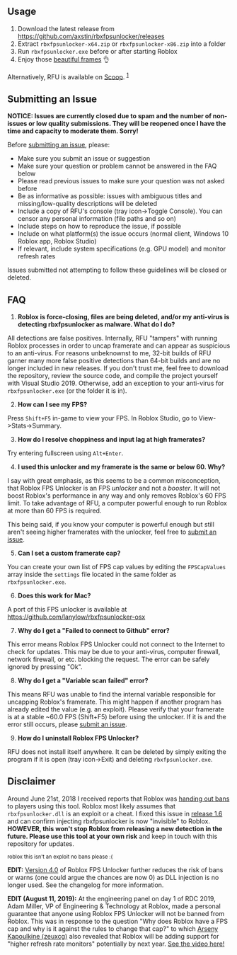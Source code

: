 ## Usage
1. Download the latest release from https://github.com/axstin/rbxfpsunlocker/releases
2. Extract `rbxfpsunlocker-x64.zip` or `rbxfpsunlocker-x86.zip` into a folder
3. Run `rbxfpsunlocker.exe` before or after starting Roblox
4. Enjoy those [beautiful frames](https://i.imgur.com/vsLf04O.png) 👌

Alternatively, RFU is available on [Scoop](https://scoop.sh/). <sup>[1](https://github.com/Calinou/scoop-games/blob/master/bucket/rbxfpsunlocker.json)</sup>

## Submitting an Issue

**NOTICE: Issues are currently closed due to spam and the number of non-issues or low quality submissions. They will be reopened once I have the time and capacity to moderate them. Sorry!**

Before [submitting an issue](https://github.com/axstin/rbxfpsunlocker/issues/new), please:
- Make sure you submit an issue or suggestion
- Make sure your question or problem cannot be answered in the FAQ below
- Please read previous issues to make sure your question was not asked before
- Be as informative as possible: issues with ambiguous titles and missing/low-quality descriptions will be deleted
- Include a copy of RFU's console (tray icon->Toggle Console). You can censor any personal information (file paths and so on)
- Include steps on how to reproduce the issue, if possible
- Include on what platform(s) the issue occurs (normal client, Windows 10 Roblox app, Roblox Studio)
- If relevant, include system specifications (e.g. GPU model) and monitor refresh rates

Issues submitted not attempting to follow these guidelines will be closed or deleted.

## FAQ

1. **Roblox is force-closing, files are being deleted, and/or my anti-virus is detecting rbxfpsunlocker as malware. What do I do?**

All detections are false positives. Internally, RFU "tampers" with running Roblox processes in order to uncap framerate and can appear as suspicious to an anti-virus. For reasons unbeknownst to me, 32-bit builds of RFU garner many more false positive detections than 64-bit builds and are no longer included in new releases. If you don't trust me, feel free to download the repository, review the source code, and compile the project yourself with Visual Studio 2019. Otherwise, add an exception to your anti-virus for `rbxfpsunlocker.exe` (or the folder it is in).

2. **How can I see my FPS?**

Press `Shift+F5` in-game to view your FPS. In Roblox Studio, go to View->Stats->Summary.

3. **How do I resolve choppiness and input lag at high framerates?**

Try entering fullscreen using `Alt+Enter`.

4. **I used this unlocker and my framerate is the same or below 60. Why?**

I say with great emphasis, as this seems to be a common misconception, that Roblox FPS Unlocker is an FPS _unlocker_ and not a _booster_. It will not boost Roblox's performance in any way and only removes Roblox's 60 FPS limit. To take advantage of RFU, a computer powerful enough to run Roblox at more than 60 FPS is required.

This being said, if you know your computer is powerful enough but still aren't seeing higher framerates with the unlocker, feel free to [submit an issue](https://github.com/axstin/rbxfpsunlocker/#submitting-an-issue).

5. **Can I set a custom framerate cap?**

You can create your own list of FPS cap values by editing the `FPSCapValues` array inside the `settings` file located in the same folder as `rbxfpsunlocker.exe`.

6. **Does this work for Mac?**

A port of this FPS unlocker is available at https://github.com/lanylow/rbxfpsunlocker-osx

7. **Why do I get a "Failed to connect to Github" error?**

This error means Roblox FPS Unlocker could not connect to the Internet to check for updates. This may be due to your anti-virus, computer firewall, network firewall, or etc. blocking the request. The error can be safely ignored by pressing "Ok".

8. **Why do I get a "Variable scan failed" error?**

This means RFU was unable to find the internal variable responsible for uncapping Roblox's framerate. This might happen if another program has already edited the value (e.g. an exploit). Please verify that your framerate is at a stable ~60.0 FPS (Shift+F5) before using the unlocker. If it is and the error still occurs, please [submit an issue](https://github.com/axstin/rbxfpsunlocker/#submitting-an-issue).

9. **How do I uninstall Roblox FPS Unlocker?**

RFU does not install itself anywhere. It can be deleted by simply exiting the program if it is open (tray icon->Exit) and deleting `rbxfpsunlocker.exe`.

##  Disclaimer

Around June 21st, 2018 I received reports that Roblox was [handing out bans](https://i.imgur.com/i4NEGB0.png) to players using this tool. Roblox most likely assumes that `rbxfpsunlocker.dll` is an exploit or a cheat. I fixed this issue in [release 1.6](https://github.com/axstin/rbxfpsunlocker/releases/tag/v1.6) and can confirm injecting rbxfpsunlocker is now "invisible" to Roblox. **HOWEVER, this won't stop Roblox from releasing a new detection in the future. Please use this tool at your own risk** and keep in touch with this repository for updates.

<sub>roblox this isn't an exploit no bans please :(</sub>

**EDIT:** [Version 4.0](https://github.com/axstin/rbxfpsunlocker/releases/tag/v4.0) of Roblox FPS Unlocker further reduces the risk of bans or warns (one could argue the chances are now 0) as DLL injection is no longer used. See the changelog for more information.

**EDIT (August 11, 2019):** At the engineering panel on day 1 of RDC 2019, Adam Miller, VP of Engineering & Technology at Roblox, made a personal guarantee that anyone using Roblox FPS Unlocker will not be banned from Roblox. This was in response to the question "Why does Roblox have a FPS cap and why is it against the rules to change that cap?" to which [Arseny Kapoulkine (zeuxcg)](https://twitter.com/zeuxcg) also revealed that Roblox will be adding support for "higher refresh rate monitors" potentially by next year. [See the video here!](https://youtu.be/5gNzFsJlFbo?t=143)



